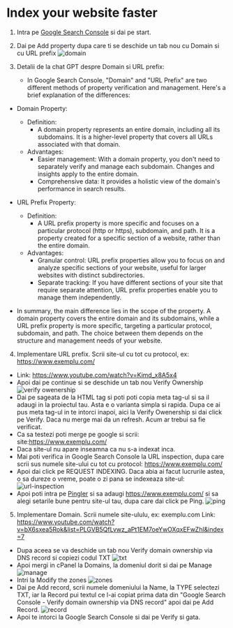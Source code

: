 # Index your website faster
1. Intra pe [Google Search Console](https://search.google.com/search-console/about) si dai pe start.

2. Dai pe Add property dupa care ti se deschide un tab nou cu Domain si cu URL prefix
![domain](Images/domain.png)

3. Detalii de la chat GPT despre Domain si URL prefix:
    - In Google Search Console, "Domain" and "URL Prefix" are two different methods of property verification and management. Here's a brief explanation of the differences:

- Domain Property:
    - Definition: 
        - A domain property represents an entire domain, including all its subdomains. It is a higher-level property that covers all URLs associated with that domain.
    - Advantages:
        - Easier management: With a domain property, you don't need to separately verify and manage each subdomain. Changes and insights apply to the entire domain.
        - Comprehensive data: It provides a holistic view of the domain's performance in search results.

- URL Prefix Property:
    - Definition: 
        - A URL prefix property is more specific and focuses on a particular protocol (http or https), subdomain, and path. It is a property created for a specific section of a website, rather than the entire domain.
    - Advantages:
        - Granular control: URL prefix properties allow you to focus on and analyze specific sections of your website, useful for larger websites with distinct subdirectories.
        - Separate tracking: If you have different sections of your site that require separate attention, URL prefix properties enable you to manage them independently.      
      
- In summary, the main difference lies in the scope of the property. A domain property covers the entire domain and its subdomains, while a URL prefix property is more specific, targeting a particular protocol, subdomain, and path. The choice between them depends on the structure and management needs of your website.

4. Implementare URL prefix. Scrii site-ul cu tot cu protocol, ex: https://www.exemplu.com/
- Link: https://www.youtube.com/watch?v=Kimd_x8A5x4
- Apoi dai pe continue si se deschide un tab nou Verify Ownership
![verify owenership](Images/owenership.png)
- Dai pe sageata de la HTML tag si poti poti copia meta tag-ul si sa il adaugi in <head> la proiectul tau. Asta e o varianta simpla si rapida. Dupa ce ai pus meta tag-ul in <head> te intorci inapoi, aici la Verify Owenership si dai click pe Verify. Daca nu merge mai da un refresh. Acum ar trebui sa fie verificat.
- Ca sa testezi poti merge pe google si scrii: site:https://www.exemplu.com/
- Daca site-ul nu apare inseamna ca nu s-a indexat inca.
- Mai poti verifica in Google Search Console la URL inspection, dupa care scrii sus numele site-ului cu tot cu protocol: https://www.exemplu.com/
- Apoi dai click pe REQUEST INDEXING. Daca abia ai facut lucrurile astea, o sa dureze o vreme, poate o zi pana se indexeaza site-ul:
![url-inspection](Images/inspection.png)
- Apoi poti intra pe [Pingler](https://pingler.com/) si sa adaugi https://www.exemplu.com/ si sa alegi setarile bune pentru site-ul tau, dupa care dai click pe Ping.
![ping](Images/ping.png)

5. Implementare Domain. Scrii numele site-ululu, ex: exemplu.com
Link: https://www.youtube.com/watch?v=bX6sxea5Rok&list=PLGVB5QfLvwz_aPt1EM7oeYwOXqxEFwZhl&index=7
- Dupa aceea se va deschide un tab nou Verify domain ownership via DNS record si copiezi codul TXT
![txt](Images/txt.png)
- Apoi mergi in cPanel la Domains, la domeniul dorit si dai pe Manage
![manage](Images/manage.png)
- Intri la Modify the zones
![zones](Images/zones.png)
- Dai pe Add record, scrii numele domeniului la Name, la TYPE selectezi TXT, iar la Record pui textul ce l-ai copiat prima data din "Google Search Console - Verify domain ownership via DNS record" apoi dai pe Add Record.
![record](Images/record.png)
- Apoi te intorci la Google Search Console si dai pe Verify si gata.